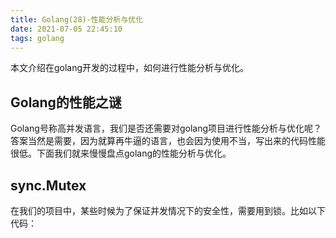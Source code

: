 ```yaml
---
title: Golang(28)-性能分析与优化
date: 2021-07-05 22:45:10
tags: golang
---
```


本文介绍在golang开发的过程中，如何进行性能分析与优化。

## Golang的性能之谜
Golang号称高并发语言，我们是否还需要对golang项目进行性能分析与优化呢？答案当然是需要，因为就算再牛逼的语言，也会因为使用不当，写出来的代码性能很低。下面我们就来慢慢盘点golang的性能分析与优化。

## sync.Mutex
在我们的项目中，某些时候为了保证并发情况下的安全性，需要用到锁。比如以下代码：
```go

```